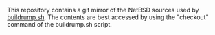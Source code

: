 This repository contains a git mirror of the NetBSD sources used by
[buildrump.sh](https://github.com/anttikantee/buildrump.sh).  The contents
are best accessed by using the "checkout" command of the buildrump.sh
script.
